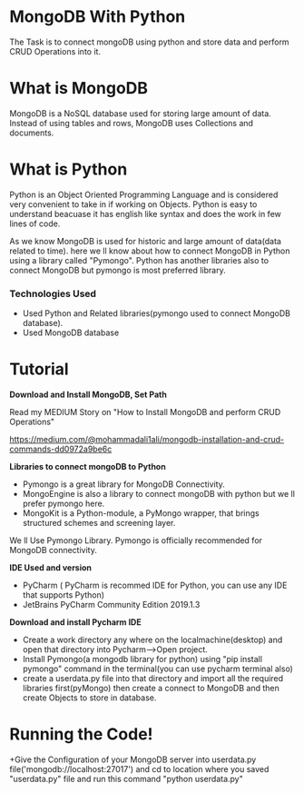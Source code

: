 # MongoDB With Python
The Task is to connect mongoDB using python and store data and perform CRUD Operations into it.

# What is MongoDB
MongoDB is a NoSQL database used for storing large amount of data. Instead of using tables and rows, MongoDB uses Collections and documents.

# What is Python
Python is an Object Oriented Programming Language and is considered very convenient to take in if working on Objects. Python is easy to understand beacuase it has english like syntax and does the work in few lines of code.

As we know MongoDB is used for historic and large amount of data(data related to time). here we ll know about how to connect MongoDB in Python using a library called "Pymongo". Python has another libraries also to connect MongoDB but pymongo is most preferred library.

### Technologies Used
+ Used Python and Related libraries(pymongo used to connect MongoDB database).
+ Used MongoDB database 

# Tutorial

**Download and Install MongoDB, Set Path**

Read my MEDIUM Story on "How to Install MongoDB and perform CRUD Operations"

https://medium.com/@mohammadali1ali/mongodb-installation-and-crud-commands-dd0972a9be6c


**Libraries to connect mongoDB to Python**
+ Pymongo is a great library for MongoDB Connectivity.
+ MongoEngine is also a library to connect mongoDB  with python but we ll prefer pymongo here.
+ MongoKit is a Python-module, a PyMongo wrapper, that brings structured schemes and screening layer.

We ll Use Pymongo Library. Pymongo is officially recommended for MongoDB connectivity.

**IDE Used and version**
+ PyCharm ( PyCharm is recommed IDE for Python, you can use any IDE that supports Python)
+ JetBrains PyCharm Community Edition 2019.1.3

**Download and install Pycharm IDE**

+ Create a work directory any where on the localmachine(desktop) and open that directory into Pycharm-->Open project.
+ Install Pymongo(a mongodb library for python) using "pip install pymongo" command in the terminal(you can use pycharm terminal also)
+ create a userdata.py file into that directory and import all the required libraries first(pyMongo) then create a connect to MongoDB and then create Objects to store in database.

# Running the Code!

+Give the Configuration of your MongoDB server into userdata.py file('mongodb://localhost:27017') and cd to location where
you saved "userdata.py" file and run this command "python userdata.py"
